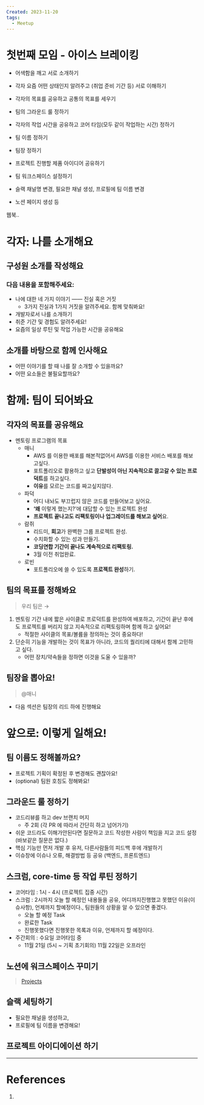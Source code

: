 ```yaml
---
Created: 2023-11-20
tags:
  - Meetup
---
```

# 첫번째 모임 - 아이스 브레이킹
- 어색함을 깨고 서로 소개하기
- 각자 요즘 어떤 상태인지 알려주고 (취업 준비 기간 등) 서로 이해하기
- 각자의 목표를 공유하고 공통의 목표를 세우기
- 팀의 그라운드 룰 정하기
- 각자의 작업 시간을 공유하고 코어 타임(모두 같이 작업하는 시간) 정하기

- 팀 이름 정하기
- 팀장 정하기
- 프로젝트 진행할 제품 아이디어 공유하기
- 팀 워크스페이스 설정하기

- 슬랙 채널명 변경, 필요한 채널 생성, 프로필에 팀 이름 변경
- 노션 페이지 생성 등



웹북..


# 각자: 나를 소개해요

## 구성원 소개를 작성해요

### 다음 내용을 포함해주세요:
- 나에 대한 네 가지 이야기 —— 진실 혹은 거짓
    - 3가지 진실과 1가지 거짓을 알려주세요. 함께 맞춰봐요!
- 개발자로서 나를 소개하기
- 취준 기간 및 경험도 알려주세요!
- 요즘의 일상 루틴 및 작업 가능한 시간을 공유해요

## 소개를 바탕으로 함께 인사해요
- 어떤 이야기를 할 때 나를 잘 소개할 수 있을까요?
- 어떤 요소들은 불필요할까요?

# 함께: 팀이 되어봐요

## 각자의 목표를 공유해요
- 멘토링 프로그램의 목표
    - 매니
        - AWS 를 이용한 배포를 해본적없어서 AWS를 이용한 서비스 배포를 해보고싶다.
        - 포트폴리오로 활용하고 싶고 **단발성이 아닌 지속적으로 끌고갈 수 있는 프로덕트**를 하고싶다.
        - **이유**를 모르는 코드를 짜고싶지않다.
    - 파덕
        - 어디 내놔도 부끄럽지 않은 코드를 만들어보고 싶어요.
        - **‘왜** 이렇게 했는지?’에 대답할 수 있는 프로젝트 완성
        - **프로젝트 끝나고도 리팩토링이나 업그레이드를 해보고 싶어**요.
    - 람쥐
        - 리드미, **회고**가 완벽한 그룹 프로젝트 완성.
        - 수치화할 수 있는 성과 만들기.
        - **코딩연합 기간이 끝나도 계속적으로 리팩토링.**
        - 3월 이전 취업완료.
    - 로빈
        - 포트폴리오에 쓸 수 있도록 **프로젝트 완성**하기.

## 팀의 목표를 정해봐요

> 우리 팀은 →
1. 멘토링 기간 내에 짧은 사이클로 프로덕트를 완성하여 배포하고, 기간이 끝난 후에도 프로젝트를 버리지 않고 지속적으로 리팩토링하며 함께 하고 싶어요!
    - 적절한 사이클의 목표/볼륨을 정의하는 것이 중요하다!
2. 단순히 기능을 개발하는 것이 목표가 아니라, 코드의 퀄리티에 대해서 함께 고민하고 싶다.
    - 어떤 장치/약속들을 정하면 이것을 도울 수 있을까?

## 팀장을 뽑아요!
> @매니
- 다음 섹션은 팀장의 리드 하에 진행해요

# 앞으로: 이렇게 일해요!

## 팀 이름도 정해볼까요?
- 프로젝트 기획이 확정된 후 변경해도 괜찮아요!
- (optional) 팀원 호칭도 정해봐요!

## 그라운드 룰 정하기
- 코드리뷰를 하고 dev 브랜치 머지
    - 주 2회 (각 PR 에 따라서 간단히 하고 넘어가기)
- 쉬운 코드라도 이해가안된다면 질문하고 코드 작성한 사람이 책임을 지고 코드 설정 (바보같은 질문은 없다.)
- 핵심 기능만 먼저 개발 후 유저, 다른사람들의 피드백 후에 개발하기
- 이슈창에 이슈나 오류, 해결방법 등 공유 (백엔드, 프론트엔드)

## 스크럼, core-time 등 작업 루틴 정하기
- 코어타임 : 1시 - 4시 (프로젝트 집중 시간)
- 스크럼 : 2시까지 오늘 할 예정인 내용들을 공유, 어디까지진행했고 못했던 이유(이슈사항), 언제까지 할예정이다., 팀원들의 상황을 알 수 있으면 좋겠다.
    - 오늘 할 예정 Task
    - 완료한 Task
    - 진행못했다면 진행못한 목록과 이유, 언제까지 할 예정이다.
- 주간회의 : 수요일 코어타임 중
    - 11월 21일 (5시 ~ 기획 초기회의) 11월 22일은 오프라인

## 노션에 워크스페이스 꾸미기
> [Projects](https://www.notion.so/Projects-e9d12e855f544d46bd9fc646d732e4fc?pvs=21)

## 슬랙 세팅하기
- 필요한 채널을 생성하고,
- 프로필에 팀 이름을 변경해요!

## 프로젝트 아이디에이션 하기


---
# References
1. 